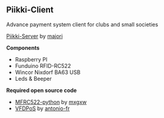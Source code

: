 ## Piikki-Client
Advance payment system client for clubs and small societies

[Piikki-Server](https://github.com/majori/piikki) by [majori](https://github.com/majori)

**Components**
- Raspberry PI
- Funduino RFID-RC522
- Wincor Nixdorf BA63 USB
- Leds & Beeper

**Required open source code**
- [MFRC522-python](https://github.com/mxgxw/MFRC522-python) by [mxgxw](https://github.com/mxgxw)
- [VFDPoS](https://github.com/antonio-fr/VFDPoS) by [antonio-fr](https://github.com/antonio-fr)
